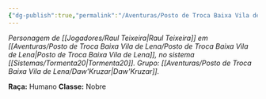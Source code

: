 ```yaml
---
{"dg-publish":true,"permalink":"/Aventuras/Posto de Troca Baixa Vila de Lena/Johnny Festeiro/","created":"2025-10-13T17:42:15.349-03:00"}
---
```


*Personagem de [[Jogadores/Raul Teixeira\|Raul Teixeira]] em [[Aventuras/Posto de Troca Baixa Vila de Lena/Posto de Troca Baixa Vila de Lena\|Posto de Troca Baixa Vila de Lena]], no sistema [[Sistemas/Tormenta20\|Tormenta20]].*
*Grupo: [[Aventuras/Posto de Troca Baixa Vila de Lena/Daw'Kruzar\|Daw'Kruzar]].*

**Raça:** Humano
**Classe:** Nobre